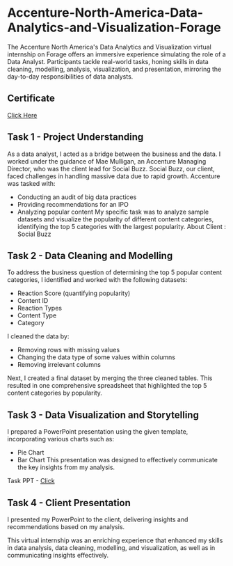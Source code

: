 # Accenture-North-America-Data-Analytics-and-Visualization-Forage
The Accenture North America's Data Analytics and Visualization virtual internship on Forage offers an immersive experience simulating the role of a Data Analyst. Participants tackle real-world tasks, honing skills in data cleaning, modelling, analysis, visualization, and presentation, mirroring the day-to-day responsibilities of data analysts.

## Certificate
[Click Here](https://github.com/JaganSaravana07/Accenture-North-America-Data-Analytics-and-Visualization-Forage-Virtual-Internship/blob/main/Accenture%20North%20America_Data%20Analytics%20and%20Visualization_completion_certificate.pdf)

## Task 1 - Project Understanding

As a data analyst, I acted as a bridge between the business and the data. I worked under the guidance of Mae Mulligan, an Accenture Managing Director, who was the client lead for Social Buzz. Social Buzz, our client, faced challenges in handling massive data due to rapid growth. 
Accenture was tasked with:
- Conducting an audit of big data practices
- Providing recommendations for an IPO
- Analyzing popular content
My specific task was to analyze sample datasets and visualize the popularity of different content categories, identifying the top 5 categories with the largest popularity.
About Client : Social Buzz

## Task 2 - Data Cleaning and Modelling

To address the business question of determining the top 5 popular content categories, I identified and worked with the following datasets:
- Reaction Score (quantifying popularity)
- Content ID
- Reaction Types
- Content Type
- Category
  
I cleaned the data by:
- Removing rows with missing values
- Changing the data type of some values within columns
- Removing irrelevant columns
  
Next, I created a final dataset by merging the three cleaned tables. This resulted in one comprehensive spreadsheet that highlighted the top 5 content categories by popularity.

## Task 3 - Data Visualization and Storytelling
I prepared a PowerPoint presentation using the given template, incorporating various charts such as:
- Pie Chart
- Bar Chart
This presentation was designed to effectively communicate the key insights from my analysis.

Task PPT - [Click](https://github.com/JaganSaravana07/Accenture-North-America-Data-Analytics-and-Visualization-Forage-Virtual-Internship/blob/main/Task%20PPT.pptx)

## Task 4 - Client Presentation
I presented my PowerPoint to the client, delivering insights and recommendations based on my analysis.

This virtual internship was an enriching experience that enhanced my skills in data analysis, data cleaning, modelling, and visualization, as well as in communicating insights effectively.

